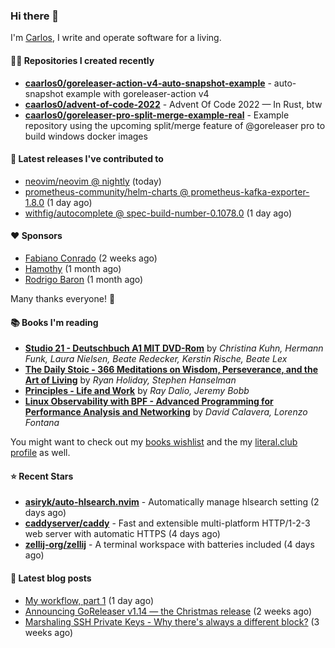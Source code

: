 ### Hi there 👋

I'm [Carlos](https://caarlos0.dev), I write and operate software for a living.

#### 👨‍💻 Repositories I created recently
- **[caarlos0/goreleaser-action-v4-auto-snapshot-example](https://github.com/caarlos0/goreleaser-action-v4-auto-snapshot-example)** - auto-snapshot example with goreleaser-action v4
- **[caarlos0/advent-of-code-2022](https://github.com/caarlos0/advent-of-code-2022)** - Advent Of Code 2022 — In Rust, btw
- **[caarlos0/goreleaser-pro-split-merge-example-real](https://github.com/caarlos0/goreleaser-pro-split-merge-example-real)** - Example repository using the upcoming split/merge feature of @goreleaser pro to build windows docker images

#### 🚀 Latest releases I've contributed to


- [neovim/neovim @ nightly](https://github.com/neovim/neovim/releases/tag/nightly) (today)
- [prometheus-community/helm-charts @ prometheus-kafka-exporter-1.8.0](https://github.com/prometheus-community/helm-charts/releases/tag/prometheus-kafka-exporter-1.8.0) (1 day ago)
- [withfig/autocomplete @ spec-build-number-0.1078.0](https://github.com/withfig/autocomplete/releases/tag/spec-build-number-0.1078.0) (1 day ago)

#### ❤️ Sponsors
- [Fabiano Conrado](https://github.com/fconhkd) (2 weeks ago)
- [Hamothy](https://github.com/sgoudham) (1 month ago)
- [Rodrigo Baron](https://github.com/rodrigobaron) (1 month ago)

Many thanks everyone! 🙏

#### 📚 Books I'm reading
- **[Studio 21 - Deutschbuch A1 MIT DVD-Rom](https://literal.club/caarlos0/book/laura-nielsen-hermann-funk-beate-redecker-christina-kuhn-kerstin-rische-beate-lex-studio-21-c60yd)** by _Christina Kuhn, Hermann Funk, Laura Nielsen, Beate Redecker, Kerstin Rische, Beate Lex_
- **[The Daily Stoic - 366 Meditations on Wisdom, Perseverance, and the Art of Living](https://literal.club/caarlos0/book/the-daily-stoic-lbfbd)** by _Ryan Holiday, Stephen Hanselman_
- **[Principles - Life and Work](https://literal.club/caarlos0/book/ray-dalioray-daliojeremy-bobbprinciples-a9caw)** by _Ray Dalio, Jeremy Bobb_
- **[Linux Observability with BPF - Advanced Programming for Performance Analysis and Networking](https://literal.club/caarlos0/book/david-calavera-lorenzo-fontana-linux-observability-with-bpf-561av)** by _David Calavera, Lorenzo Fontana_

You might want to check out my [books
wishlist](https://www.amazon.com.br/hz/wishlist/ls/EB8P7VS717SV) and the my
[literal.club profile](https://literal.club/caarlos0) as well.

#### ⭐ Recent Stars
- **[asiryk/auto-hlsearch.nvim](https://github.com/asiryk/auto-hlsearch.nvim)** - Automatically manage hlsearch setting (2 days ago)
- **[caddyserver/caddy](https://github.com/caddyserver/caddy)** - Fast and extensible multi-platform HTTP/1-2-3 web server with automatic HTTPS (4 days ago)
- **[zellij-org/zellij](https://github.com/zellij-org/zellij)** - A terminal workspace with batteries included (4 days ago)

#### 📄 Latest blog posts
- [My workflow, part 1](https://carlosbecker.com/posts/workflow-pt1/) (1 day ago)
- [Announcing GoReleaser v1.14 — the Christmas release](https://carlosbecker.com/posts/goreleaser-v1.14/) (2 weeks ago)
- [Marshaling SSH Private Keys - Why there&#39;s always a different block?](https://carlosbecker.com/posts/ssh-marshal-private-key/) (3 weeks ago)
